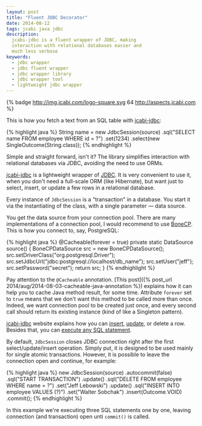 ```yaml
---
layout: post
title: "Fluent JDBC Decorator"
date: 2014-08-12
tags: jcabi java jdbc
description:
  jcabi-jdbc is a fluent wrapper of JDBC, making
  interaction with relational databases easier and
  much less verbose
keywords:
  - jdbc wrapper
  - jdbc fluent wrapper
  - jdbc wrapper library
  - jdbc wrapper tool
  - lightweight jdbc wrapper
---
```


{% badge http://img.jcabi.com/logo-square.svg 64 http://aspects.jcabi.com %}

This is how you fetch a text from an SQL table
with [jcabi-jdbc](http://jdbc.jcabi.com):

{% highlight java %}
String name = new JdbcSession(source)
  .sql("SELECT name FROM employee WHERE id = ?")
  .set(1234)
  .select(new SingleOutcome<String>(String.class));
{% endhighlight %}

Simple and straight forward, isn't it? The library
simplifies interaction with relational databases
via JDBC, avoiding the need to use ORMs.

<!--more-->

[jcabi-jdbc](http://jdbc.jcabi.com) is a lightweight wrapper of
[JDBC](http://www.oracle.com/technetwork/java/javase/jdbc/index.html).
It is very convenient to use it, when you don't need a full-scale
ORM (like Hibernate), but want just to select, insert, or update
a few rows in a relational database.

Every instance of `JdbcSession` is a "transaction" in a database.
You start it via the instantiating of the class, with a single parameter
&mdash; data source.

You get the data source from your connection pool. There are many
implementations of a connection pool, I would recommend to use
[BoneCP](http://jolbox.com/). This is how you connect to, say, PostgreSQL:

{% highlight java %}
@Cacheable(forever = true)
private static DataSource source() {
  BoneCPDataSource src = new BoneCPDataSource();
  src.setDriverClass("org.postgresql.Driver");
  src.setJdbcUrl("jdbc:postgresql://localhost/db_name");
  src.setUser("jeff");
  src.setPassword("secret");
  return src;
}
{% endhighlight %}

Pay attention to the `@Cacheable` annotation.
[This post]({% post_url 2014/aug/2014-08-03-cacheable-java-annotation %})
explains how it can help you to cache Java method result, for some time.
Attribute `forever` set to `true` means that we don't want this
method to be called more than once. Indeed, we want connection pool
to be created just once, and every second call should return its
existing instance (kind of like a Singleton pattern).

[jcabi-jdbc](http://jdbc.jcabi.com) website explains how you
can [insert](http://jdbc.jcabi.com/example-insert.html),
[update](http://jdbc.jcabi.com/example-update.html), or
delete a row. Besides that, you can
[execute any SQL statement](http://jdbc.jcabi.com/example-execute.html).

By default, `JdbcSession` closes JDBC connection right after the
first select/update/insert operation. Simply put, it is designed
to be used mainly for single atomic transactions. However, it is
possible to leave the connection open and continue, for example:

{% highlight java %}
new JdbcSession(source)
  .autocommit(false)
  .sql("START TRANSACTION")
  .update()
  .sql("DELETE FROM employee WHERE name = ?")
  .set("Jeff Lebowski")
  .update()
  .sql("INSERT INTO employee VALUES (?)")
  .set("Walter Sobchak")
  .insert(Outcome.VOID)
  .commit();
{% endhighlight %}

In this example we're executing three SQL statements one by one, leaving
connection (and transaction) open unti `commit()` is called.

